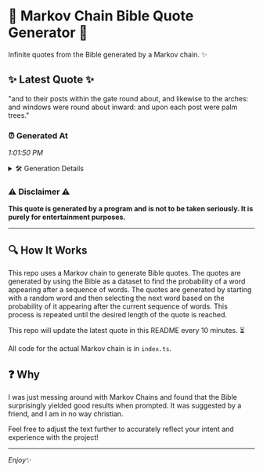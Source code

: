 # 📖 Markov Chain Bible Quote Generator 📖

Infinite quotes from the Bible generated by a Markov chain. ✨

## ✨ Latest Quote ✨
"and to their posts within the gate round about, and likewise to the arches: and windows were round about inward: and upon each post were palm trees."

### ⏰ Generated At
*1:01:50 PM*

<details>
    <summary>🛠️ Generation Details</summary>
    <p>
        <strong>🌱 Seed:</strong> and<br>
        <strong>🔄 Iterations:</strong> 26<br>
        <strong>📜 Context History:</strong><br>[ and ]: to<br>[ and, to ]: their<br>[ and, to, their ]: posts<br>[ and, to, their, posts ]: within<br>[ and, to, their, posts, within ]: the<br>[ and, to, their, posts, within, the ]: gate<br>[ to, their, posts, within, the, gate ]: round<br>[ their, posts, within, the, gate, round ]: about,<br>[ posts, within, the, gate, round, about, ]: and<br>[ within, the, gate, round, about,, and ]: likewise<br>[ the, gate, round, about,, and, likewise ]: to<br>[ gate, round, about,, and, likewise, to ]: the<br>[ round, about,, and, likewise, to, the ]: arches:<br>[ about,, and, likewise, to, the, arches: ]: and<br>[ and, likewise, to, the, arches:, and ]: windows<br>[ likewise, to, the, arches:, and, windows ]: were<br>[ to, the, arches:, and, windows, were ]: round<br>[ the, arches:, and, windows, were, round ]: about<br>[ arches:, and, windows, were, round, about ]: inward:<br>[ and, windows, were, round, about, inward: ]: and<br>[ windows, were, round, about, inward:, and ]: upon<br>[ were, round, about, inward:, and, upon ]: each<br>[ round, about, inward:, and, upon, each ]: post<br>[ about, inward:, and, upon, each, post ]: were<br>[ inward:, and, upon, each, post, were ]: palm<br>[ and, upon, each, post, were, palm ]: trees.<br>
    </p>
</details>

### ⚠️ Disclaimer ⚠️
**This quote is generated by a program and is not to be taken seriously. It is purely for entertainment purposes.**

---

## 🔍 How It Works

This repo uses a Markov chain to generate Bible quotes. The quotes are generated by using the Bible as a dataset to find the probability of a word appearing after a sequence of words. The quotes are generated by starting with a random word and then selecting the next word based on the probability of it appearing after the current sequence of words. This process is repeated until the desired length of the quote is reached.

This repo will update the latest quote in this README every 10 minutes. ⏳

All code for the actual Markov chain is in `index.ts`.

## ❓ Why

I was just messing around with Markov Chains and found that the Bible surprisingly yielded good results when prompted. 
It was suggested by a friend, and I am in no way christian.

Feel free to adjust the text further to accurately reflect your intent and experience with the project!

---

*Enjoy*✨
